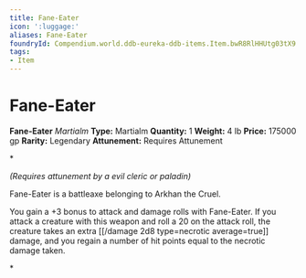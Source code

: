 ```yaml
---
title: Fane-Eater
icon: ':luggage:'
aliases: Fane-Eater
foundryId: Compendium.world.ddb-eureka-ddb-items.Item.bwR8RlHHUtg03tX9
tags:
- Item
---
```


# Fane-Eater

**Fane-Eater**
_Martialm_
**Type:** Martialm
**Quantity:** 1
**Weight:** 4 lb
**Price:** 175000 gp
**Rarity:** Legendary
**Attunement:** Requires Attunement

*<div class="item-attunement"><i>(Requires attunement by a evil cleric or paladin)</i><p>Fane-Eater is a battleaxe belonging to Arkhan the Cruel.

You gain a +3 bonus to attack and damage rolls with Fane-Eater. If you attack a creature with this weapon and roll a 20 on the attack roll, the creature takes an extra  [[/damage 2d8 type=necrotic average=true]] damage, and you regain a number of hit points equal to the necrotic damage taken.</p>*